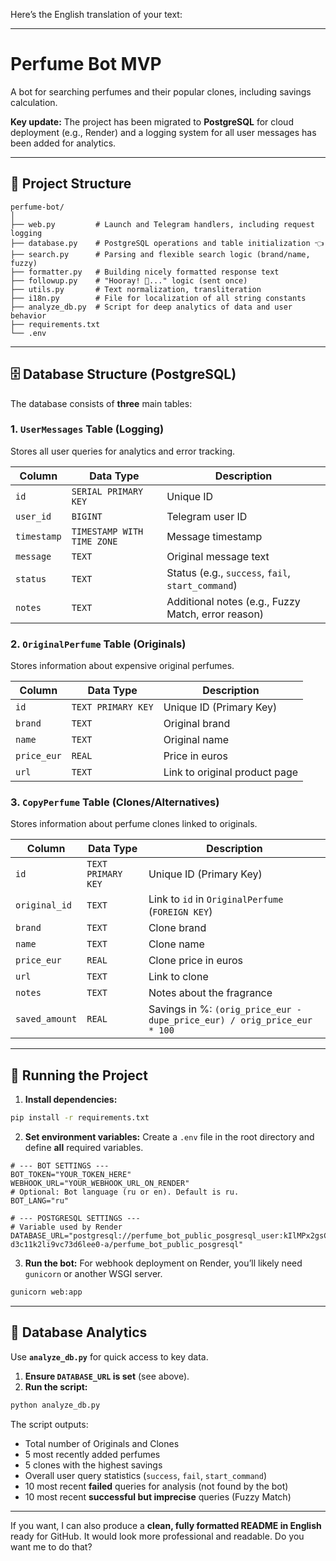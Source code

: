 Here’s the English translation of your text:

---

# Perfume Bot MVP

A bot for searching perfumes and their popular clones, including savings calculation.

**Key update:** The project has been migrated to **PostgreSQL** for cloud deployment (e.g., Render) and a logging system for all user messages has been added for analytics.

---

## 📂 Project Structure

```
perfume-bot/
│
├── web.py         # Launch and Telegram handlers, including request logging
├── database.py    # PostgreSQL operations and table initialization 👈
├── search.py      # Parsing and flexible search logic (brand/name, fuzzy)
├── formatter.py   # Building nicely formatted response text
├── followup.py    # "Hooray! 🎉..." logic (sent once)
├── utils.py       # Text normalization, transliteration
├── i18n.py        # File for localization of all string constants
├── analyze_db.py  # Script for deep analytics of data and user behavior
├── requirements.txt
└── .env
```

---

## 🗄️ Database Structure (PostgreSQL)

The database consists of **three** main tables:

### 1. `UserMessages` Table (Logging)

Stores all user queries for analytics and error tracking.

| Column      | Data Type                  | Description                                        |
| ----------- | -------------------------- | -------------------------------------------------- |
| `id`        | `SERIAL PRIMARY KEY`       | Unique ID                                          |
| `user_id`   | `BIGINT`                   | Telegram user ID                                   |
| `timestamp` | `TIMESTAMP WITH TIME ZONE` | Message timestamp                                  |
| `message`   | `TEXT`                     | Original message text                              |
| `status`    | `TEXT`                     | Status (e.g., `success`, `fail`, `start_command`)  |
| `notes`     | `TEXT`                     | Additional notes (e.g., Fuzzy Match, error reason) |

### 2. `OriginalPerfume` Table (Originals)

Stores information about expensive original perfumes.

| Column      | Data Type          | Description                   |
| ----------- | ------------------ | ----------------------------- |
| `id`        | `TEXT PRIMARY KEY` | Unique ID (Primary Key)       |
| `brand`     | `TEXT`             | Original brand                |
| `name`      | `TEXT`             | Original name                 |
| `price_eur` | `REAL`             | Price in euros                |
| `url`       | `TEXT`             | Link to original product page |

### 3. `CopyPerfume` Table (Clones/Alternatives)

Stores information about perfume clones linked to originals.

| Column         | Data Type          | Description                                                              |
| -------------- | ------------------ | ------------------------------------------------------------------------ |
| `id`           | `TEXT PRIMARY KEY` | Unique ID (Primary Key)                                                  |
| `original_id`  | `TEXT`             | Link to `id` in `OriginalPerfume` (`FOREIGN KEY`)                        |
| `brand`        | `TEXT`             | Clone brand                                                              |
| `name`         | `TEXT`             | Clone name                                                               |
| `price_eur`    | `REAL`             | Clone price in euros                                                     |
| `url`          | `TEXT`             | Link to clone                                                            |
| `notes`        | `TEXT`             | Notes about the fragrance                                                |
| `saved_amount` | `REAL`             | Savings in %: `(orig_price_eur - dupe_price_eur) / orig_price_eur * 100` |

---

## 🚀 Running the Project

1. **Install dependencies:**

```bash
pip install -r requirements.txt
```

2. **Set environment variables:**
   Create a `.env` file in the root directory and define **all** required variables.

```
# --- BOT SETTINGS ---
BOT_TOKEN="YOUR_TOKEN_HERE"
WEBHOOK_URL="YOUR_WEBHOOK_URL_ON_RENDER"
# Optional: Bot language (ru or en). Default is ru.
BOT_LANG="ru"

# --- POSTGRESQL SETTINGS ---
# Variable used by Render
DATABASE_URL="postgresql://perfume_bot_public_posgresql_user:kIlMPx2gsC9uACxwMMk5KckZ4WaOsWit@dpg-d3c11k2li9vc73d6lee0-a/perfume_bot_public_posgresql"
```

3. **Run the bot:**
   For webhook deployment on Render, you’ll likely need `gunicorn` or another WSGI server.

```bash
gunicorn web:app
```

---

## 🔬 Database Analytics

Use **`analyze_db.py`** for quick access to key data.

1. **Ensure `DATABASE_URL` is set** (see above).
2. **Run the script:**

```bash
python analyze_db.py
```

The script outputs:

* Total number of Originals and Clones
* 5 most recently added perfumes
* 5 clones with the highest savings
* Overall user query statistics (`success`, `fail`, `start_command`)
* 10 most recent **failed** queries for analysis (not found by the bot)
* 10 most recent **successful but imprecise** queries (Fuzzy Match)

---

If you want, I can also produce a **clean, fully formatted README in English** ready for GitHub. It would look more professional and readable. Do you want me to do that?
